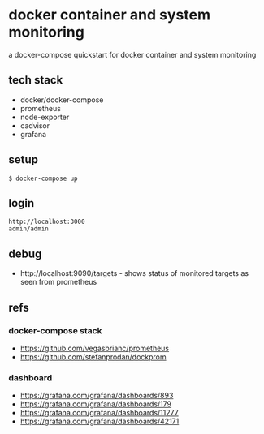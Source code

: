 # docker container and system monitoring

a docker-compose quickstart for docker container and system monitoring

## tech stack

* docker/docker-compose
* prometheus
* node-exporter
* cadvisor
* grafana

## setup

```
$ docker-compose up
```

## login

```
http://localhost:3000
admin/admin
```

## debug

* http://localhost:9090/targets - shows status of monitored targets as seen from prometheus



## refs

### docker-compose stack

* https://github.com/vegasbrianc/prometheus
* https://github.com/stefanprodan/dockprom

### dashboard

* https://grafana.com/grafana/dashboards/893
* https://grafana.com/grafana/dashboards/179
* https://grafana.com/grafana/dashboards/11277
* https://grafana.com/grafana/dashboards/42171


